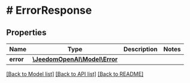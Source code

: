 # # ErrorResponse

## Properties

Name | Type | Description | Notes
------------ | ------------- | ------------- | -------------
**error** | [**\JeedomOpenAI\Model\Error**](Error.md) |  |

[[Back to Model list]](../../README.md#models) [[Back to API list]](../../README.md#endpoints) [[Back to README]](../../README.md)
